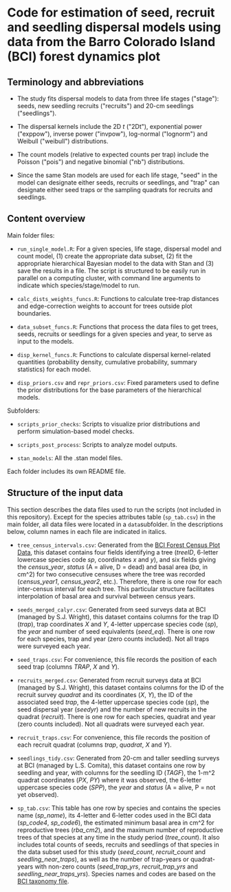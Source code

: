 # Code for estimation of seed, recruit and seedling dispersal models using data from the Barro Colorado Island (BCI) forest dynamics plot


## Terminology and abbreviations

- The study fits dispersal models to data from three life stages ("stage"): seeds, new seedling recruits ("recruits") and 20-cm seedlings ("seedlings").

- The dispersal kernels include the 2D *t* ("2Dt"), exponential power ("exppow"), inverse power ("invpow"), log-normal ("lognorm") and Weibull ("weibull") distributions.

- The count models (relative to expected counts per trap) include the Poisson ("pois") and negative binomial ("nb") distributions.

- Since the same Stan models are used for each life stage, "seed" in the model can designate either seeds, recruits or seedlings, and "trap" can designate either seed traps or the sampling quadrats for recruits and seedlings.


## Content overview

Main folder files:

- `run_single_model.R`: For a given species, life stage, dispersal model and count model, (1) create the appropriate data subset, (2) fit the appropriate hierarchical Bayesian model to the data with Stan and (3) save the results in a file. The script is structured to be easily run in parallel on a computing cluster, with command line arguments to indicate which species/stage/model to run.

- `calc_dists_weights_funcs.R`: Functions to calculate tree-trap distances and edge-correction weights to account for trees outside plot boundaries.

- `data_subset_funcs.R`: Functions that process the data files to get trees, seeds, recruits or seedlings for a given species and year, to serve as input to the models.

- `disp_kernel_funcs.R`: Functions to calculate dispersal kernel-related quantities (probability density, cumulative probability, summary statistics) for each model.

- `disp_priors.csv` and `repr_priors.csv`: Fixed parameters used to define the prior distributions for the base parameters of the hierarchical models.

Subfolders:

- `scripts_prior_checks`: Scripts to visualize prior distributions and perform simulation-based model checks.

- `scripts_post_process`: Scripts to analyze model outputs.

- `stan_models`: All the .stan model files.

Each folder includes its own README file.


## Structure of the input data

This section describes the data files used to run the scripts (not included in this repository). Except for the species attributes table (`sp_tab.csv`) in the main folder, all data files were located in a `data`subfolder. In the descriptions below, column names in each file are indicated in italics.

- `tree_census_intervals.csv`: Generated from the [BCI Forest Census Plot Data](https://repository.si.edu/handle/10088/20925), this dataset contains four fields identifying a tree (*treeID*, 6-letter lowercase species code *sp*, coordinates *x* and *y*), and six fields giving the *census_year*, *status* (A = alive, D = dead) and basal area (*ba*, in cm^2) for two consecutive censuses where the tree was recorded (*census_year1*, *census_year2*, etc.). Therefore, there is one row for each inter-census interval for each tree. This particular structure facilitates interpolation of basal area and survival between census years.

- `seeds_merged_calyr.csv`: Generated from seed surveys data at BCI (managed by S.J. Wright), this dataset contains columns for the trap ID (*trap*), trap coordinates *X* and *Y*, 4-letter uppercase species code (*sp*), the *year* and number of seed equivalents (*seed_eq*). There is one row for each species, trap and year (zero counts included). Not all traps were surveyed each year.

- `seed_traps.csv`: For convenience, this file records the position of each seed trap (columns *TRAP*, *X* and *Y*).

- `recruits_merged.csv`: Generated from recruit surveys data at BCI (managed by S.J. Wright), this dataset contains columns for the ID of the recruit survey *quadrat* and its coordinates (*X*, *Y*), the ID of the associated seed *trap*, the 4-letter uppercase species code (*sp*), the seed dispersal year (*seedyr*) and the number of new recruits in the quadrat (*recruit*). There is one row for each species, quadrat and year (zero counts included). Not all quadrats were surveyed each year.

- `recruit_traps.csv`: For convenience, this file records the position of each recruit quadrat (columns *trap*, *quadrat*, *X* and *Y*).

- `seedlings_tidy.csv`: Generated from 20-cm and taller seedling surveys at BCI (managed by L.S. Comita), this dataset contains one row by seedling and year, with columns for the seedling ID (*TAGF*), the 1-m^2 quadrat coordinates (*PX*, *PY*) where it was observed, the 6-letter uppercase species code (*SPP*), the *year* and *status* (A = alive, P = not yet observed).

- `sp_tab.csv`: This table has one row by species and contains the species name (*sp_name*), its 4-letter and 6-letter codes used in the BCI data (*sp_code4*, *sp_code6*), the estimated minimum basal area in cm^2 for reproductive trees (*rba_cm2*), and the maximum number of reproductive trees of that species at any time in the study period (*tree_count*). It also includes total counts of seeds, recruits and seedlings of that species in the data subset used for this study (*seed_count*, *recruit_count* and *seedling_near_traps*), as well as the number of trap-years or quadrat-years with non-zero counts (*seed_trap_yrs*, *recruit_trap_yrs* and *seedling_near_traps_yrs*). Species names and codes are based on the [BCI taxonomy file](https://repository.si.edu/handle/10088/32990).
